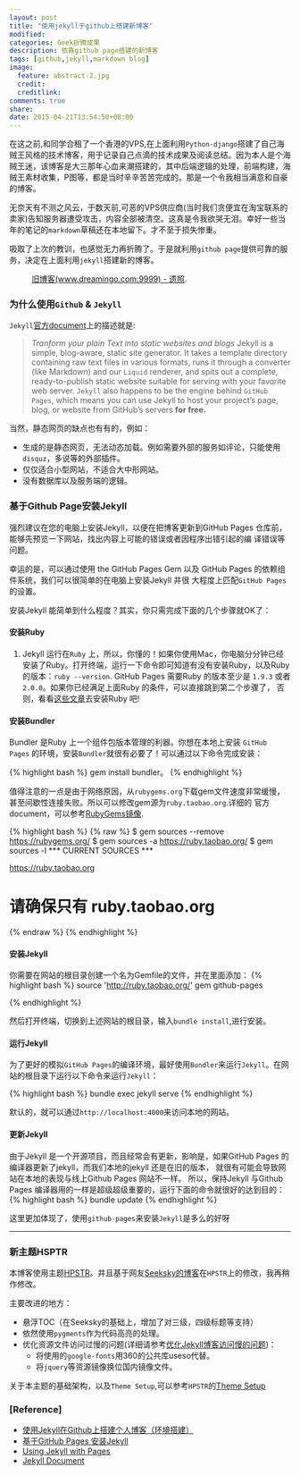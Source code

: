 ```yaml
---
layout: post
title: "使用jekyll于github上搭建新博客"
modified:
categories: Geek折腾成果 
description: 依靠github page搭建的新博客
tags: [github,jekyll,markdown blog]
image:
  feature: abstract-2.jpg
  credit:
  creditlink:
comments: true
share:
date: 2015-04-21T13:54:50+08:00
---
```


在这之前,和同学合租了一个香港的VPS,在上面利用`Python-django`搭建了自己海贼王风格的技术博客，用于记录自己点滴的技术成果及阅读总结。因为本人是个海贼王迷，该博客是大三那年心血来潮搭建的，其中后端逻辑的处理，前端构建，海贼王素材收集，P图等，都是当时辛辛苦苦完成的。那是一个令我相当满意和自豪的博客。

无奈天有不测之风云，于数天前,可恶的VPS供应商(当时我们贪便宜在淘宝联系的卖家)告知服务器遭受攻击，内容全部被清空。这真是令我欲哭无泪。幸好一些当年的笔记的`markdown`草稿还在本地留下。才不至于损失惨重。

吸取了上次的教训，也感觉无力再折腾了。于是就利用`github page`提供可靠的服务，决定在上面利用`jekyll`搭建新的博客。

<figure>
	<a href=""><img src="{{site.url}}/images/new-blog/old-blog-2.png" alt=""></a>
	<figcaption><a href="" title="My old blog">旧博客(www.dreamingo.com:9999) - 遗照</a>.</figcaption>
</figure>

### 为什么使用`Github` & `Jekyll`

`Jekyll`[官方document](http://jekyllrb.com/)上的描述就是:

> _Tranform your plain Text into static websites and blogs_ 
> Jekyll is a simple, blog-aware, static site generator. It takes a template directory containing raw text files in 
various formats, runs it through a converter (like Markdown) and our `Liquid` renderer, and spits out a complete, 
ready-to-publish static website suitable for serving with your favorite web server. 
`Jekyll` also happens to be the engine behind `GitHub Pages`, which means you can use Jekyll to host your project’s page, blog, or website from GitHub’s servers **for free.**

当然，静态网页的缺点也有有的，例如：

+ 生成的是静态网页，无法动态加载。例如需要外部的服务如评论，只能使用
`disquz`，多说等的外部插件。
+ 仅仅适合小型网站，不适合大中形网站。
+ 没有数据库以及服务端的逻辑。

<!--more-->

### 基于Github Page安装Jekyll

强烈建议在您的电脑上安装Jekyll，以便在把博客更新到GitHub Pages 仓库前，能够先预览一下网站，找出内容上可能的错误或者因程序出错引起的编
译错误等问题。

幸运的是，可以通过使用 the GitHub Pages Gem 以及 GitHub Pages 的依赖组件系统，我们可以很简单的在电脑上安装Jekyll 并很
大程度上匹配`GitHub Pages`的设置。

安装Jekyll 能简单到什么程度？其实，你只需完成下面的几个步骤就OK了：

#### 安装Ruby

1. Jekyll 运行在`Ruby` 上，所以，你懂的！如果你使用Mac，你电脑分分钟已经安装了Ruby。打开终端，运行一下命令即可知道有没有安装Ruby，以及Ruby 的版本：`ruby --version`. GitHub Pages 需要Ruby 的版本至少是 `1.9.3` 或者 `2.0.0`。如果你已经满足上面Ruby 的条件，可以直接跳到第二个步骤了，
否则，看看[这些文章](https://www.ruby-lang.org/en/downloads/)去安装Ruby 吧!

#### 安装Bundler

Bundler 是Ruby 上一个组件包版本管理的利器。你想在本地上安装 `GitHub Pages` 的环境，安装`Bundler`就很有必要了！可以通过以下命令完成安装：

{% highlight bash %} 
gem install bundler。
{% endhighlight %} 

值得注意的一点是由于网络原因，从`rubygems.org`下载gem文件速度非常缓慢，甚至间歇性连接失败。所以可以修改gem源为`ruby.taobao.org`.详细的
官方document，可以参考[RubyGems镜像](http://ruby.taobao.org/).

{% highlight bash %} 
{% raw %} 
$ gem sources --remove https://rubygems.org/
$ gem sources -a https://ruby.taobao.org/
$ gem sources -l
\*\*\* CURRENT SOURCES \*\*\*

https://ruby.taobao.org
# 请确保只有 ruby.taobao.org
{% endraw %} 
{% endhighlight %} 


#### 安装Jekyll

你需要在网站的根目录创建一个名为Gemfile的文件，并在里面添加： 
{% highlight bash %} 
source 'http://ruby.taobao.org/'
gem github-pages

{% endhighlight %} 

然后打开终端，切换到上述网站的根目录，输入`bundle install`,进行安装。

#### 运行Jekyll

为了更好的模拟`GitHub Pages`的编译环境，最好使用`Bundler`来运行`Jekyll`。在网站的根目录下运行以下命令来运行`Jekyll`：

{% highlight bash %} 
bundle exec jekyll serve
{% endhighlight %} 

默认的，就可以通过`http://localhost:4000`来访问本地的网站。

#### 更新Jekyll

由于Jekyll 是一个开源项目，而且经常会有更新，影响是，如果GitHub Pages 的编译器更新了jekyll，而我们本地的jekyll 还是在旧的版本，
就很有可能会导致网站在本地的表现与线上Github Pages 网站不一样。
所以，保持Jekyll 与Github Pages 编译器用的一样是超级超级重要的，运行下面的命令就很好的达到目的：
{% highlight bash %} 
bundle update
{% endhighlight %} 

这里更加体现了，使用`github-pages`来安装`Jekyll`是多么的好呀

* * * 

### 新主题HSPTR
本博客使用主题[HPSTR](http://jekyllthemes.org/themes/hpstr/)。并且基于网友[Seeksky的博客](http://jinlaixu.net/)在`HPSTR`上的修改，我再稍作修改。

主要改进的地方：

* 悬浮TOC（在Seeksky的基础上，增加了对三级，四级标题等支持）
* 依然使用`pygments`作为代码高亮的处理。
* 优化资源文件访问过慢的问题(详细请参考[优化Jekyll博客访问慢的问题](http://9leg.com/other/2015/01/15/optimization-of-jekyll-blog-access-slow-problem.html))：
    + 将使用的`google-fonts`用360的公共库useso代替。
    + 将`jquery`等资源镜像换位国内镜像文件。

关于本主题的基础架构，以及`Theme Setup`,可以参考`HPSTR`的[Theme Setup](https://mmistakes.github.io/hpstr-jekyll-theme/theme-setup/)

### [Reference]

+ [使用Jekyll在Github上搭建个人博客（环境搭建）](http://segmentfault.com/a/1190000000406011)
+ [基于GitHub Pages 安装Jekyll](http://blog.ssyog.com/blog/jekyll/install-jekyll-based-on-github-pages.html)
+ [Using Jekyll with Pages](https://help.github.com/articles/using-jekyll-with-pages/)
+ [Jekyll Document](http://jekyllrb.com/docs/home/)
